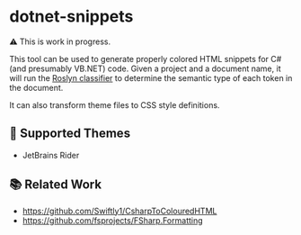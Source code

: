 # dotnet-snippets

⚠️ This is work in progress.

This tool can be used to generate properly colored HTML snippets for C# (and presumably VB.NET) code. Given a project and a document name, it will run 
the [Roslyn classifier](https://www.strathweb.com/2020/06/c-semantic-classification-with-roslyn/) to determine the semantic type of each token in the document.

It can also transform theme files to CSS style definitions.

## 🎨 Supported Themes

- JetBrains Rider

## 📚 Related Work

- https://github.com/Swiftly1/CsharpToColouredHTML
- https://github.com/fsprojects/FSharp.Formatting
